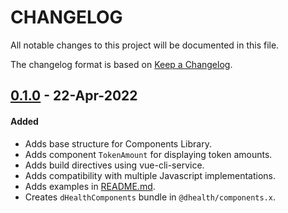 # CHANGELOG
All notable changes to this project will be documented in this file.

The changelog format is based on [Keep a Changelog](https://keepachangelog.com/en/1.0.0/).

## [0.1.0][0.1.0] - 22-Apr-2022

#### Added

- Adds base structure for Components Library.
- Adds component `TokenAmount` for displaying token amounts.
- Adds build directives using vue-cli-service.
- Adds compatibility with multiple Javascript implementations.
- Adds examples in [README.md](./README.md#install-notes).
- Creates `dHealthComponents` bundle in `@dhealth/components.x`.

[0.1.0]: https://github.com/dhealthproject/ui-components/releases/tag/v0.1.0

